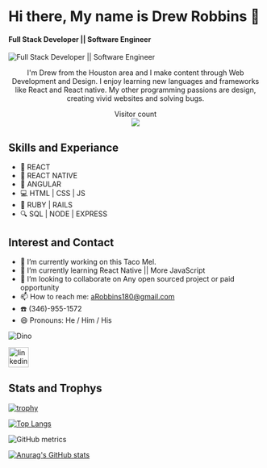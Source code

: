 

# Hi there, My name is Drew Robbins 👋
#### Full Stack Developer || Software Engineer 
![Full Stack Developer || Software Engineer ](https://thumbs.dreamstime.com/b/front-end-development-vector-concept-laptop-javascript-html-code-window-header-footer-banner-template-modern-172373798.jpg)


<p align='center'>
I'm Drew from the Houston area and I make content through Web Development and Design. I enjoy learning new languages and frameworks like React and React native. My other programming passions are design, creating vivid websites and solving bugs.
</p>

<div align="center"> 
  Visitor count
  <br>
  <img src="https://profile-counter.glitch.me/Robbins180/count.svg" />
</div>


## Skills and Experiance

- 🤩  REACT
- 📲  REACT NATIVE
- 📐  ANGULAR
- 💻  HTML | CSS | JS
- 💎  RUBY | RAILS
- 🔍  SQL | NODE | EXPRESS

## Interest and Contact

- 🔭 I’m currently working on this Taco Mel. 
- 🌱 I’m currently learning React Native || More JavaScript 
- 👯 I’m looking to collaborate on Any open sourced project or paid opportunity 
- 📫 How to reach me: aRobbins180@gmail.com 
- ☎️ (346)-955-1572
- 😄 Pronouns: He / Him / His 

![Dino](https://storage.googleapis.com/gweb-uniblog-publish-prod/original_images/Dino_non-birthday_version.gif)


<div align='center>

[<img src='https://cdn.jsdelivr.net/npm/simple-icons@3.0.1/icons/github.svg' alt='github' height='40'>](https://github.com/Robbins180)  [<img src='https://cdn.jsdelivr.net/npm/simple-icons@3.0.1/icons/linkedin.svg' alt='linkedin' height='40'>](https://www.linkedin.com/in/https://www.linkedin.com/in/drew-robbins//)  

## Stats and Trophys

[![trophy](https://github-profile-trophy.vercel.app/?username=Robbins180)](https://github.com/ryo-ma/github-profile-trophy)


[![Top Langs](https://github-readme-stats.vercel.app/api/top-langs/?username=Robbins180)](https://github.com/anuraghazra/github-readme-stats)

 

![GitHub metrics](https://metrics.lecoq.io/Robbins180)  


[![Anurag's GitHub stats](https://github-readme-stats.vercel.app/api?username=Robbins180)](https://github.com/anuraghazra/github-readme-stats)


</div>



